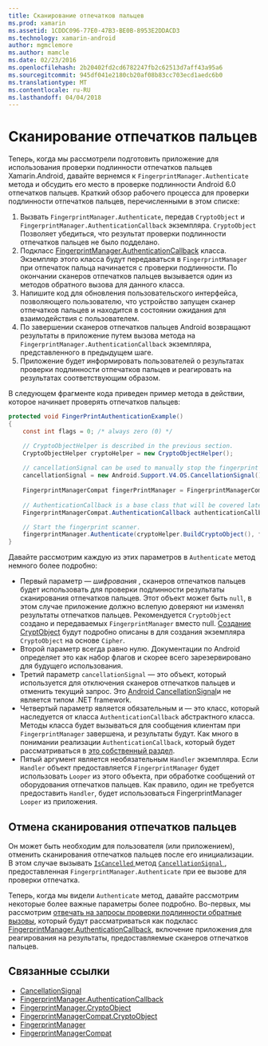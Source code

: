 ```yaml
---
title: Сканирование отпечатков пальцев
ms.prod: xamarin
ms.assetid: 1CDDC096-77E0-47B3-BE0B-8953E2DDACD3
ms.technology: xamarin-android
author: mgmclemore
ms.author: mamcle
ms.date: 02/23/2016
ms.openlocfilehash: 2b20402fd2cd6782247fb2c62513d7aff43a95a6
ms.sourcegitcommit: 945df041e2180cb20af08b83cc703ecd1aedc6b0
ms.translationtype: MT
ms.contentlocale: ru-RU
ms.lasthandoff: 04/04/2018
---
```

# <a name="scanning-for-fingerprints"></a>Сканирование отпечатков пальцев

Теперь, когда мы рассмотрели подготовить приложение для использования проверки подлинности отпечатков пальцев Xamarin.Android, давайте вернемся к `FingerprintManager.Authenticate` метода и обсудить его место в проверке подлинности Android 6.0 отпечатков пальцев. Краткий обзор рабочего процесса для проверки подлинности отпечатков пальцев, перечисленными в этом списке:

1. Вызвать `FingerprintManager.Authenticate`, передав `CryptoObject` и `FingerprintManager.AuthenticationCallback` экземпляра. `CryptoObject` Позволяет убедиться, что результат проверки подлинности отпечатков пальцев не было подделано. 
2. Подкласс [FingerprintManager.AuthenticationCallback](http://developer.android.com/reference/android/hardware/fingerprint/FingerprintManager.AuthenticationCallback.html) класса. Экземпляр этого класса будут передаваться в `FingerprintManager` при отпечаток пальца начинается с проверки подлинности. По окончании сканеров отпечатков пальцев вызывается один из методов обратного вызова для данного класса.
3. Напишите код для обновления пользовательского интерфейса, позволяющего пользователю, что устройство запущен сканер отпечатков пальцев и находится в состоянии ожидания для взаимодействия с пользователем. 
4. По завершении сканеров отпечатков пальцев Android возвращают результаты в приложение путем вызова метода на `FingerprintManager.AuthenticationCallback` экземпляра, представленного в предыдущем шаге.
5. Приложение будет информировать пользователей о результатах проверки подлинности отпечатков пальцев и реагировать на результатах соответствующим образом. 

В следующем фрагменте кода приведен пример метода в действии, которое начинает проверять отпечатков пальцев:

```csharp
protected void FingerPrintAuthenticationExample()
{
    const int flags = 0; /* always zero (0) */

    // CryptoObjectHelper is described in the previous section.
    CryptoObjectHelper cryptoHelper = new CryptoObjectHelper();    
    
    // cancellationSignal can be used to manually stop the fingerprint scanner. 
    cancellationSignal = new Android.Support.V4.OS.CancellationSignal();
    
    FingerprintManagerCompat fingerPrintManager = FingerprintManagerCompat.From(this);
    
    // AuthenticationCallback is a base class that will be covered later on in this guide.
    FingerprintManagerCompat.AuthenticationCallback authenticationCallback = new MyAuthCallbackSample(this);

    // Start the fingerprint scanner.
    fingerprintManager.Authenticate(cryptoHelper.BuildCryptoObject(), flags, cancellationSignal, authenticationCallback, null);
}
```

Давайте рассмотрим каждую из этих параметров в `Authenticate` метод немного более подробно:

* Первый параметр — _шифрования_ , сканеров отпечатков пальцев будет использовать для проверки подлинности результаты сканирования отпечатков пальцев. Этот объект может быть `null`, в этом случае приложение должно вслепую доверяют ни изменял результаты отпечатков пальцев. Рекомендуется `CryptoObject` создано и передаваемых `FingerprintManager` вместо null. [Создание CryptObject](~/android/platform/fingerprint-authentication/creating-a-cryptoobject.md) будут подробно описаны в для создания экземпляра `CryptoObject` на основе `Cipher`.
* Второй параметр всегда равно нулю. Документации по Android определяет это как набор флагов и скорее всего зарезервировано для будущего использования. 
* Третий параметр `cancellationSignal` — это объект, который используется для отключения сканеров отпечатков пальцев и отменить текущий запрос. Это [Android CancellationSignal](http://developer.android.com/reference/android/os/CancellationSignal.html)и не является типом .NET framework.
* Четвертый параметр является обязательным и — это класс, который наследуется от класса `AuthenticationCallback` абстрактного класса. Методы класса будет вызываться для сообщения клиентам при `FingerprintManager` завершена, и результаты будут. Как много в понимании реализации `AuthenticationCallback`, который будет рассматриваться в [это собственный раздел](~/android/platform/fingerprint-authentication/fingerprint-authentication-callbacks.md).
* Пятый аргумент является необязательным `Handler` экземпляра. Если `Handler` объект предоставляется `FingerprintManager` будет использовать `Looper` из этого объекта, при обработке сообщений от оборудования отпечатков пальцев. Как правило, один не требуется предоставить `Handler`, будет использоваться FingerprintManager `Looper` из приложения.

## <a name="cancelling-a-fingerprint-scan"></a>Отмена сканирования отпечатков пальцев

Он может быть необходим для пользователя (или приложением), отменить сканирования отпечатков пальцев после его инициализации. В этом случае вызывать [ `IsCancelled` ](http://developer.android.com/reference/android/os/CancellationSignal.html#isCanceled()) метод [ `CancellationSignal` ](http://developer.android.com/reference/android/os/CancellationSignal.html) , предоставленная `FingerprintManager.Authenticate` при ее вызове для проверки отпечатка.

Теперь, когда мы видели `Authenticate` метод, давайте рассмотрим некоторые более важные параметры более подробно. Во-первых, мы рассмотрим [отвечать на запросы проверки подлинности обратные вызовы](~/android/platform/fingerprint-authentication/fingerprint-authentication-callbacks.md), который будут рассматриваться как подкласс [FingerprintManager.AuthenticationCallback](http://developer.android.com/reference/android/hardware/fingerprint/FingerprintManager.AuthenticationCallback.html), включение приложения для реагирования на результаты, предоставляемые сканеров отпечатков пальцев.




## <a name="related-links"></a>Связанные ссылки

- [CancellationSignal](http://developer.android.com/reference/android/os/CancellationSignal.html)
- [FingerprintManager.AuthenticationCallback](http://developer.android.com/reference/android/hardware/fingerprint/FingerprintManager.AuthenticationCallback.html)
- [FingerprintManager.CryptoObject](http://developer.android.com/reference/android/hardware/fingerprint/FingerprintManager.CryptoObject.html)
- [FingerprintManagerCompat.CryptoObject](http://developer.android.com/reference/android/support/v4/hardware/fingerprint/FingerprintManagerCompat.CryptoObject.html)
- [FingerprintManager](http://developer.android.com/reference/android/hardware/fingerprint/FingerprintManager.html)
- [FingerprintManagerCompat](http://developer.android.com/reference/android/support/v4/hardware/fingerprint/FingerprintManagerCompat.html)
